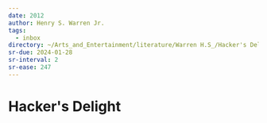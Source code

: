 ```yaml
---
date: 2012
author: Henry S. Warren Jr.
tags:
  - inbox
directory: ~/Arts_and_Entertainment/literature/Warren H.S_/Hacker's Delight, 2nd edition (2376)/
sr-due: 2024-01-28
sr-interval: 2
sr-ease: 247
---
```


# Hacker's Delight

